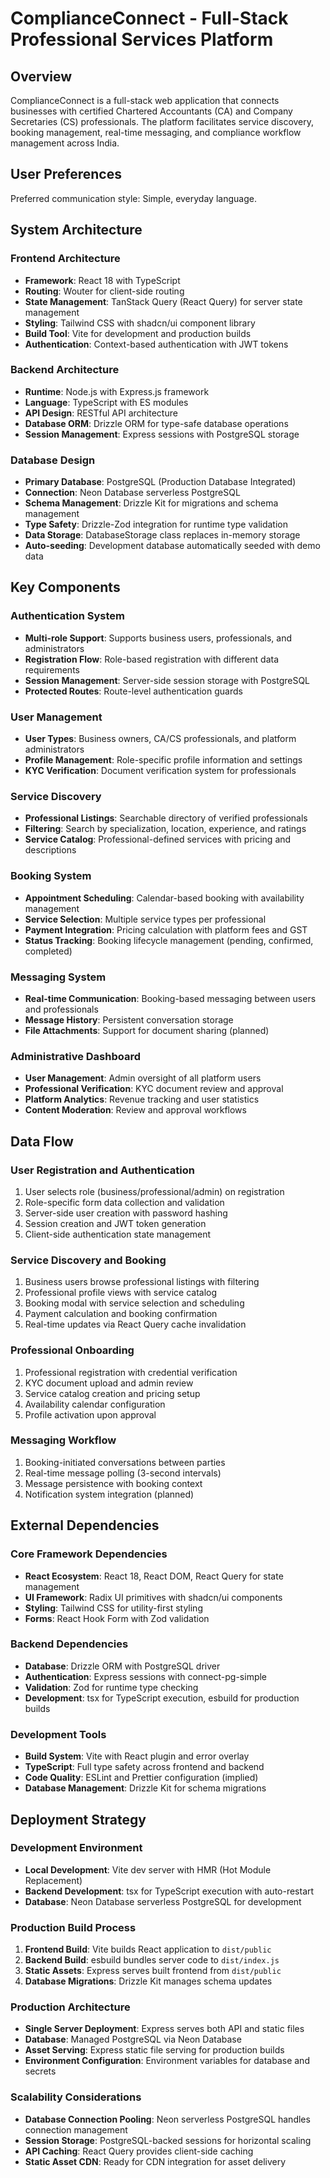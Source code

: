 # ComplianceConnect - Full-Stack Professional Services Platform

## Overview

ComplianceConnect is a full-stack web application that connects businesses with certified Chartered Accountants (CA) and Company Secretaries (CS) professionals. The platform facilitates service discovery, booking management, real-time messaging, and compliance workflow management across India.

## User Preferences

Preferred communication style: Simple, everyday language.

## System Architecture

### Frontend Architecture
- **Framework**: React 18 with TypeScript
- **Routing**: Wouter for client-side routing
- **State Management**: TanStack Query (React Query) for server state management
- **Styling**: Tailwind CSS with shadcn/ui component library
- **Build Tool**: Vite for development and production builds
- **Authentication**: Context-based authentication with JWT tokens

### Backend Architecture
- **Runtime**: Node.js with Express.js framework
- **Language**: TypeScript with ES modules
- **API Design**: RESTful API architecture
- **Database ORM**: Drizzle ORM for type-safe database operations
- **Session Management**: Express sessions with PostgreSQL storage

### Database Design
- **Primary Database**: PostgreSQL (Production Database Integrated)
- **Connection**: Neon Database serverless PostgreSQL
- **Schema Management**: Drizzle Kit for migrations and schema management
- **Type Safety**: Drizzle-Zod integration for runtime type validation
- **Data Storage**: DatabaseStorage class replaces in-memory storage
- **Auto-seeding**: Development database automatically seeded with demo data

## Key Components

### Authentication System
- **Multi-role Support**: Supports business users, professionals, and administrators
- **Registration Flow**: Role-based registration with different data requirements
- **Session Management**: Server-side session storage with PostgreSQL
- **Protected Routes**: Route-level authentication guards

### User Management
- **User Types**: Business owners, CA/CS professionals, and platform administrators
- **Profile Management**: Role-specific profile information and settings
- **KYC Verification**: Document verification system for professionals

### Service Discovery
- **Professional Listings**: Searchable directory of verified professionals
- **Filtering**: Search by specialization, location, experience, and ratings
- **Service Catalog**: Professional-defined services with pricing and descriptions

### Booking System
- **Appointment Scheduling**: Calendar-based booking with availability management
- **Service Selection**: Multiple service types per professional
- **Payment Integration**: Pricing calculation with platform fees and GST
- **Status Tracking**: Booking lifecycle management (pending, confirmed, completed)

### Messaging System
- **Real-time Communication**: Booking-based messaging between users and professionals
- **Message History**: Persistent conversation storage
- **File Attachments**: Support for document sharing (planned)

### Administrative Dashboard
- **User Management**: Admin oversight of all platform users
- **Professional Verification**: KYC document review and approval
- **Platform Analytics**: Revenue tracking and user statistics
- **Content Moderation**: Review and approval workflows

## Data Flow

### User Registration and Authentication
1. User selects role (business/professional/admin) on registration
2. Role-specific form data collection and validation
3. Server-side user creation with password hashing
4. Session creation and JWT token generation
5. Client-side authentication state management

### Service Discovery and Booking
1. Business users browse professional listings with filtering
2. Professional profile views with service catalog
3. Booking modal with service selection and scheduling
4. Payment calculation and booking confirmation
5. Real-time updates via React Query cache invalidation

### Professional Onboarding
1. Professional registration with credential verification
2. KYC document upload and admin review
3. Service catalog creation and pricing setup
4. Availability calendar configuration
5. Profile activation upon approval

### Messaging Workflow
1. Booking-initiated conversations between parties
2. Real-time message polling (3-second intervals)
3. Message persistence with booking context
4. Notification system integration (planned)

## External Dependencies

### Core Framework Dependencies
- **React Ecosystem**: React 18, React DOM, React Query for state management
- **UI Framework**: Radix UI primitives with shadcn/ui components
- **Styling**: Tailwind CSS for utility-first styling
- **Forms**: React Hook Form with Zod validation

### Backend Dependencies
- **Database**: Drizzle ORM with PostgreSQL driver
- **Authentication**: Express sessions with connect-pg-simple
- **Validation**: Zod for runtime type checking
- **Development**: tsx for TypeScript execution, esbuild for production builds

### Development Tools
- **Build System**: Vite with React plugin and error overlay
- **TypeScript**: Full type safety across frontend and backend
- **Code Quality**: ESLint and Prettier configuration (implied)
- **Database Management**: Drizzle Kit for schema migrations

## Deployment Strategy

### Development Environment
- **Local Development**: Vite dev server with HMR (Hot Module Replacement)
- **Backend Development**: tsx for TypeScript execution with auto-restart
- **Database**: Neon Database serverless PostgreSQL for development

### Production Build Process
1. **Frontend Build**: Vite builds React application to `dist/public`
2. **Backend Build**: esbuild bundles server code to `dist/index.js`
3. **Static Assets**: Express serves built frontend from `dist/public`
4. **Database Migrations**: Drizzle Kit manages schema updates

### Production Architecture
- **Single Server Deployment**: Express serves both API and static files
- **Database**: Managed PostgreSQL via Neon Database
- **Asset Serving**: Express static file serving for production builds
- **Environment Configuration**: Environment variables for database and secrets

### Scalability Considerations
- **Database Connection Pooling**: Neon serverless PostgreSQL handles connection management
- **Session Storage**: PostgreSQL-backed sessions for horizontal scaling
- **API Caching**: React Query provides client-side caching
- **Static Asset CDN**: Ready for CDN integration for asset delivery